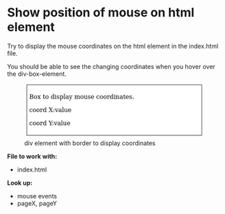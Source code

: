 # Show position of mouse on html element

Try to display the mouse coordinates on the html element
in the index.html file.

You should be able to see the changing coordinates when you hover 
over the div-box-element.

<figure>
    <img src="Mouse_Coord_Event.png">
    <figcaption>
    div element with border to display coordinates
    </figcaption>
</figure>


**File to work with:**
- index.html

**Look up:**
- mouse events
- pageX, pageY